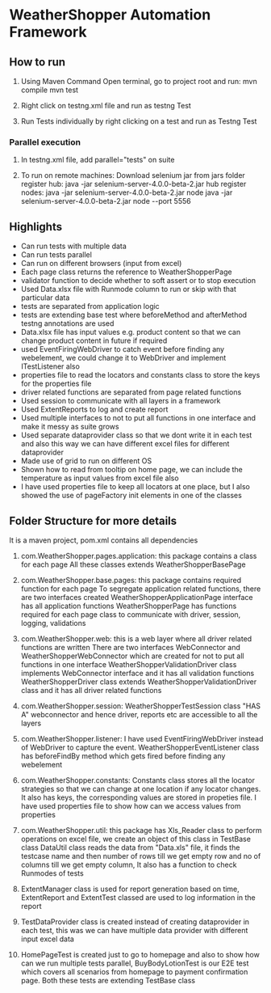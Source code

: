 # WeatherShopper Automation Framework

## How to run
1. Using Maven Command
	Open terminal, go to project root and run:
	mvn compile
	mvn test
	
2. Right click on testng.xml file and run as testng Test

3. Run Tests individually by right clicking on a test and run as Testng Test

### Parallel execution
1. In testng.xml file, add parallel="tests" on suite

2. To run on remote machines:
	Download selenium jar from jars folder
	register hub:   java -jar selenium-server-4.0.0-beta-2.jar hub
	register nodes:  java -jar selenium-server-4.0.0-beta-2.jar node
					java -jar selenium-server-4.0.0-beta-2.jar node --port 5556

## Highlights
- Can run tests with multiple data
- Can run tests parallel
- Can run on different browsers (input from excel)
- Each page class returns the reference to WeatherShopperPage 
- validator function to decide whether to soft assert or to stop execution
- Used Data.xlsx file with Runmode column to run or skip with that particular data
- tests are separated from application logic
- tests are extending base test where beforeMethod and afterMethod testng annotations are used
- Data.xlsx file has input values e.g. product content so that we can change product content in future if required
- used EventFiringWebDriver to catch event before finding any webelement, we could change it to WebDriver and implement ITestListener also
- properties file to read the locators and constants class to store the keys for the properties file
- driver related functions are separated from page related functions
- Used session to communicate with all layers in a framework
- Used ExtentReports to log and create report
- Used multiple interfaces to not to put all functions in one interface and make it messy as suite grows
- Used separate dataprovider class so that we dont write it in each test and also this way we can have different excel    	files for different dataprovider
- Made use of grid to run on different OS
- Shown how to read from tooltip on home page, we can include the temperature as input values from excel file also
- I have used properties file to keep all locators at one place, but I also showed the use of pageFactory init elements in one of the classes








## Folder Structure for more details
It is a maven project, pom.xml contains all dependencies

1. com.WeatherShopper.pages.application: this package contains a class for each page
All these classes extends WeatherShopperBasePage

2. com.WeatherShopper.base.pages: this package contains required function for each page
To segregate application related functions, there are two interfaces created
WeatherShopperApplicationPage interface has all application functions
WeatherShopperPage has functions required for each page class to communicate with driver, session, logging, validations

3. com.WeatherShopper.web: this is a web layer where all driver related functions are written
There are two interfaces WebConnector and WeatherShopperWebConnector which are created for not to put all functions in one interface
WeatherShopperValidationDriver class implements WebConnector interface and it has all validation functions
WeatherShopperDriver class extends WeatherShopperValidationDriver class and it has all driver related functions

4. com.WeatherShopper.session: WeatherShopperTestSession class "HAS A" webconnector and hence driver, reports etc are accessible to all the layers

5. com.WeatherShopper.listener: I have used EventFiringWebDriver instead of WebDriver to capture the event. WeatherShopperEventListener class has beforeFindBy method which gets fired before finding any webelement

6. com.WeatherShopper.constants: Constants class stores all the locator strategies so that we can change at one location if any locator changes. It also has keys, the corresponding values are stored in propeties file. I have used properties file to show how can we access values from properties

7. com.WeatherShopper.util: this package has Xls_Reader class to perform operations on excel file, we create an object of this class in TestBase class
DataUtil class reads the data from "Data.xls" file, it finds the testcase name and then number of rows till we get empty row and no of columns till we get empty column, It also has a function to check Runmodes of tests

8. ExtentManager class is used for report generation based on time, ExtentReport and ExtentTest classed are used to log information in the report

9. TestDataProvider class is created instead of creating dataprovider in each test, this was we can have multiple data provider with different input excel data

10. HomePageTest is created just to go to homepage and also to show how can we run multiple tests parallel, BuyBodyLotionTest is our E2E test which covers all scenarios from homepage to payment confirmation page. Both these tests are extending TestBase class

